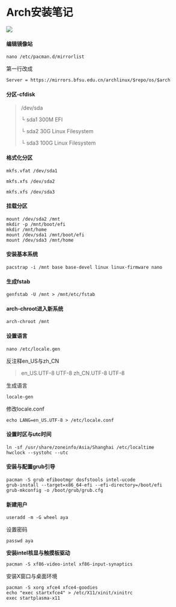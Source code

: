 # Arch安装笔记

![](https://b23.tv/TlM4QM)

#### **编辑镜像站**

```
nano /etc/pacman.d/mirrorlist
```

第一行改成

```
Server = https://mirrors.bfsu.edu.cn/archlinux/$repo/os/$arch
```

#### **分区-cfdisk**

> /dev/sda
>
> └ sda1	300M	EFI
>
> └ sda2	30G	Linux Filesystem
>
> └ sda3	100G	Linux Filesystem

#### **格式化分区**

```
mkfs.vfat /dev/sda1

mkfs.xfs /dev/sda2

mkfs.xfs /dev/sda3
```

#### **挂载分区**

```
mount /dev/sda2 /mnt
mkdir -p /mnt/boot/efi
mkdir /mnt/home
mount /dev/sda1 /mnt/boot/efi
mount /dev/sda3 /mnt/home
```

#### **安装基本系统**

```
pacstrap -i /mnt base base-devel linux linux-firmware nano
```

#### **生成fstab**

```
genfstab -U /mnt > /mnt/etc/fstab
```

#### **arch-chroot进入新系统**

```
arch-chroot /mnt
```

#### **设置语言**

```
nano /etc/locale.gen
```

反注释en_US与zh_CN

> en_US.UTF-8 UTF-8
> zh_CN.UTF-8 UTF-8

生成语言

```
locale-gen
```
修改locale.conf

```
echo LANG=en_US.UTF-8 > /etc/locale.conf
```

#### 设置时区与utc时间

```
ln -sf /usr/share/zoneinfo/Asia/Shanghai /etc/localtime
hwclock --systohc --utc
```

#### **安装与配置grub引导**

```
pacman -S grub efibootmgr dosfstools intel-ucode
grub-install --target=x86_64-efi --efi-directory=/boot/efi
grub-mkconfig -o /boot/grub/grub.cfg
```

#### **新建用户**

```
useradd -m -G wheel aya
```

设置密码

```
passwd aya
```

**安装intel核显与触摸板驱动**

```
pacman -S xf86-video-intel xf86-input-synaptics
```

安装X窗口与桌面环境

```
pacman -S xorg xfce4 xfce4-goodies
echo "exec startxfce4" > /etc/X11/xinit/xinitrc
exec startplasma-x11
```

